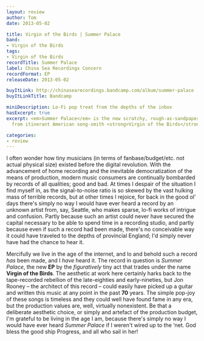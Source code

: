 ```yaml
---
layout: review
author: Tom
date: 2013-05-02

title: Virgin of the Birds | Summer Palace
band:
- Virgin of the Birds
tags:
- Virgin of the Birds
recordTitle: Summer Palace
label: China Sea Recordings Concern
recordFormat: EP
releaseDate: 2013-05-02

buyItLink: http://chinasearecordings.bandcamp.com/album/summer-palace
buyItLinkTitle: Bandcamp

miniDescription: Lo-Fi pop treat from the depths of the inbox
hasExcerpt: true
excerpt: <em>Summer Palace</em> is the new scratchy, rough-as-sandpaper <strong>EP</strong>
  from itinerant American song-smith <strong>Virgin of the Birds</strong>.

categories:
- review
---
```


I often wonder how tiny musicians (in terms of fanbase/budget/etc. not actual physical size) existed before the digital revolution. With the advancement of home recording and the inevitable democratization of the means of production, modern music consumers are continually bombarded by records of all qualities; good and bad. At times I despair of the situation I find myself in, as the signal-to-noise ratio is so skewed by the vast hulking mass of terrible records, but at other times I rejoice, for back in the good ol' days there's simply no way I would have ever heard a record by an unknown artist from, say, Seattle, who makes sparse, lo-fi works of intrigue and confusion. Partly because such an artist could never have secured the capital necessary to be able to spend time in a recording studio, and partly because even if such a record had been made, there's no conceivable way it could have traveled to the depths of provincial England; I'd simply never have had the chance to hear it.

Mercifully we live in the age of the internet, and lo and behold such a record _has_ been made, and I _have_ heard it. The record in question is *Summer Palace*, the new **EP** by the _figuratively_ tiny act that trades under the name **Virgin of the Birds**. The aesthetic at work here certainly harks back to the tape-recorded rebellion of the late-eighties and early-nineties, but Jon Rooney – the architect of this record – could easily have picked up a guitar and written this music at any point in the past **70** years. The simple pop-joy of these songs is timeless and they could well have found fame in any era, but the production values are, well, virtually nonexistent. Be that a deliberate aesthetic choice, or simply and artefact of the production budget, I'm grateful to be living in the age I am, because there's simply no way I would have ever heard *Summer Palace* if I weren't wired up to the ‘net. God bless the good ship Progress, and all who sail in her!


